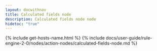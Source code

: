 ```yaml
---
layout: docwithnav
title: Calculated fields node
description: Calculated fields node node
hidetoc: "true"
---
```


{% include get-hosts-name.html %}
{% include docs/user-guide/rule-engine-2-0/nodes/action-nodes/calculated-fields-node.md %}
